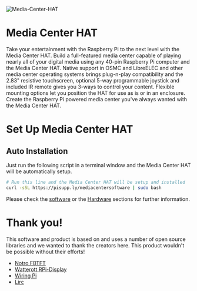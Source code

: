 ![Media-Center-HAT](https://user-images.githubusercontent.com/1878314/61450665-7ad80a00-a94f-11e9-918c-2fbe432d55bf.png)
# Media Center HAT
Take your entertainment with the Raspberry Pi to the next level with the Media Center HAT. Build a full-featured media center capable of playing nearly all of your digital media using any 40-pin Raspberry Pi computer and the Media Center HAT. Native support in OSMC and LibreELEC and other media center operating systems brings plug-n-play compatibility and the 2.83" resistive touchscreen, optional 5-way programmable joystick and included IR remote gives you 3-ways to control your content. Flexible mounting options let you position the HAT for use as is or in an enclosure. Create the Raspberry Pi powered media center you've always wanted with the Media Center HAT. 

# Set Up Media Center HAT
## Auto Installation
Just run the following script in a terminal window and the Media Center HAT will be automatically setup.
```bash
# Run this line and the Media Center HAT will be setup and installed
curl -sSL https://pisupp.ly/mediacentersoftware | sudo bash
```

Please check the [software](https://github.com/PiSupply/Media-Center-HAT/blob/master/Software) or the [Hardware](https://github.com/PiSupply/Media-Center-HAT/blob/master/Hardware) sections for further information.

# Thank you!

This software and product is based on and uses a number of open source libraries and we wanted to thank the creators here. This product wouldn't be possible without their efforts!

- [Notro FBTFT](https://github.com/notro/fbtft/wiki)
- [Watterott RPi-Display](https://github.com/watterott/RPi-Display)
- [Wiring Pi](http://wiringpi.com/)
- [Lirc](http://www.lirc.org/)
